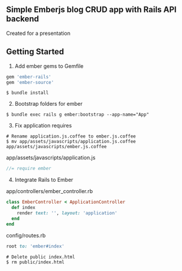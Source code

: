## Simple Emberjs blog CRUD app with Rails API backend

Created for a presentation

## Getting Started

1. Add ember gems to Gemfile

  ```ruby
  gem 'ember-rails'
  gem 'ember-source'
  ```

  ```shell
  $ bundle install
  ```

2. Bootstrap folders for ember

  ```shell
  $ bundle exec rails g ember:bootstrap --app-name="App"
  ```

3. Fix application requires

  ```shell
  # Rename application.js.coffee to ember.js.coffee
  $ mv app/assets/javascripts/application.js.coffee app/assets/javascripts/ember.js.coffee
  ```

  app/assets/javascripts/application.js
  ```js
  //= require ember
  ```

4. Integrate Rails to Ember

  app/controllers/ember_controller.rb
  ```ruby
  class EmberController < ApplicationController
    def index
      render text: '', layout: 'application'
    end
  end
  ```

  config/routes.rb
  ```ruby
  root to: 'ember#index'
  ```

  ```shell
  # Delete public index.html
  $ rm public/index.html
  ```

